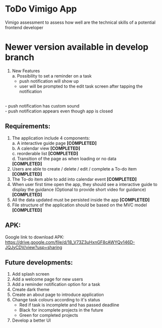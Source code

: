 # ToDo Vimigo App 

Vimigo assessment to assess how well are the technical skills of a potential frontend
developer

# **Newer version available in develop branch**
1. New Features <br />
   a. Possibility to set a reminder on a task <br />
      - push notification will show up <br />
      - user will be prompted to the edit task screen after tapping the notification 
<br />
      - push notification has custom sound<br />
      - push notification appears even though app is closed<br />

## Requirements:

1. The application include 4 components:<br />
    a. A interactive guide page ****[COMPLETED]****<br />
    b. A calendar view ****[COMPLETED]****<br />
    c. reorderable list ****[COMPLETED]****<br />
    d. Transition of the page as when loading or no data<br /> ****[COMPLETED]****
2. Users are able to create / delete / edit / complete a To-do item ****[COMPLETED]****
3. The To-do item able to add into calendar event ****[COMPLETED]****
4. When user first time open the app, they should see a interactive guide to display the guidance (Optional to provide short video for guidance) ****[COMPLETED]****
5. All the data updated must be persisted inside the app ****[COMPLETED]****
6. File structure of the application should be based on the MVC model ****[COMPLETED]****

## APK:
Google link to download APK:<br />
https://drive.google.com/file/d/18_V73Z3uHxnGF8cAWYQv146D-JQJyCDV/view?usp=sharing


## Future developments:
1. Add splash screen<br />
2. Add a welcome page for new users<br />
3. Add a reminder notification option for a task<br />
4. Create dark theme<br />
5. Create an about page to introduce application<br />
6. Change task colours according to it's status<br />
	- Red if task is incomplete and has passed deadline<br />
	- Black for incomplete projects in the future<br />
	- Green for completed projects<br />
5. Develop a better UI<br />
